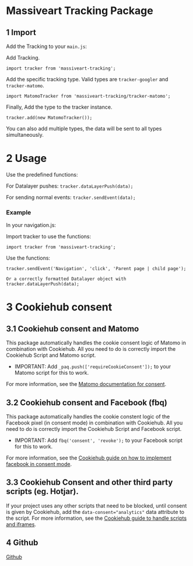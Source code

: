 # Massiveart Tracking Package 

## 1 Import

Add the Tracking to your `main.js`:

Add Tracking.

`import tracker from 'massiveart-tracking';`

Add the specific tracking type. Valid types are `tracker-googler` and `tracker-matomo`.

`import MatomoTracker from 'massiveart-tracking/tracker-matomo';`

Finally, Add the type to the tracker instance.

`tracker.add(new MatomoTracker());`

You can also add multiple types, the data will be sent to all types simultaneously.

# 2 Usage

Use the predefined functions:

For Datalayer pushes: `tracker.dataLayerPush(data);`

For sending normal events: `tracker.sendEvent(data);`

### Example

In your navigation.js:

Import tracker to use the functions:

`import tracker from 'massiveart-tracking';`

Use the functions:

`tracker.sendEvent('Navigation', 'click', 'Parent page | child page');`

`Or a correctly formatted Datalayer object with tracker.dataLayerPush(data);`

# 3 Cookiehub consent
## 3.1 Cookiehub consent and Matomo

This package automatically handles the cookie consent logic of Matomo in combination with Cookiehub.
All you need to do is correctly import the Cookiehub Script and Matomo script.
* IMPORTANT: Add `_paq.push(['requireCookieConsent']);` to your Matomo script for this to work.

For more information, see the [Matomo documentation for consent](https://developer.matomo.org/guides/tracking-consent).

## 3.2 Cookiehub consent and Facebook (fbq)

This package automatically handles the cookie constent logic of the Facebook pixel (in consent mode) in combination with Cookiehub.
All you need to do is correctly import the Cookiehub Script and Facebook script.
* IMPORTANT: Add `fbq('consent', 'revoke');` to your Facebook script for this to work.

For more information, see the [Cookiehub guide on how to implement facebook in consent mode](https://support.cookiehub.com/article/78-facebook-pixel-consent-mode).

## 3.3 Cookiehub Consent and other third party scripts (eg. Hotjar).

If your project uses any other scripts that need to be blocked, until consent is given by Cookiehub, add the `data-consent="analytics"` data attribute to the script.
For more information, see the [Cookiehub guide to handle scripts and iframes](https://support.cookiehub.com/article/156-adjust-script-and-iframe-tags-to-delay-load).

## 4 Github

[Github](https://github.com/popoplanter/tracking)
